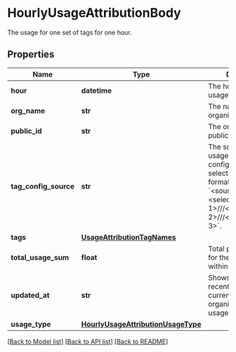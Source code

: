 # HourlyUsageAttributionBody

The usage for one set of tags for one hour.

## Properties
Name | Type | Description | Notes
------------ | ------------- | ------------- | -------------
**hour** | **datetime** | The hour for the usage. | [optional] 
**org_name** | **str** | The name of the organization. | [optional] 
**public_id** | **str** | The organization public ID. | [optional] 
**tag_config_source** | **str** | The source of the usage attribution tag configuration and the selected tags in the format of &#x60;&lt;source_org_name&gt;:::&lt;selected tag 1&gt;///&lt;selected tag 2&gt;///&lt;selected tag 3&gt;&#x60;. | [optional] 
**tags** | [**UsageAttributionTagNames**](UsageAttributionTagNames.md) |  | [optional] 
**total_usage_sum** | **float** | Total product usage for the given tags within the hour. | [optional] 
**updated_at** | **str** | Shows the most recent hour in the current month for all organizations where usages are calculated. | [optional] 
**usage_type** | [**HourlyUsageAttributionUsageType**](HourlyUsageAttributionUsageType.md) |  | [optional] 

[[Back to Model list]](README.md#documentation-for-models) [[Back to API list]](README.md#documentation-for-api-endpoints) [[Back to README]](README.md)


